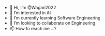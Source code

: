 - 👋 Hi, I’m @Wagari2022
- 👀 I’m interested in AI
- 🌱 I’m currently learning Software Engineering
- 💞️ I’m looking to collaborate on Engineering
- 📫 How to reach me ...?

<!---
Wagari2022/Wagari2022 is a ✨ special ✨ repository because its `README.md` (this file) appears on your GitHub profile.
You can click the Preview link to take a look at your changes.
--->
